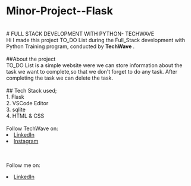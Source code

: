 # Minor-Project--Flask
<br>
# FULL STACK DEVELOPMENT WITH PYTHON- TECHWAVE <br>
Hi I made this project TO_DO List during the Full_Stack development with Python Training program, conducted by <b> TechWave
</b>.<br><br>
##About the project<br>
TO_DO List is a simple website were we can store information about the task we want to complete,so that we don't forget to do any task.
After completing the task we can delete the task.
<br>
<br>
## Tech Stack used;
<br>1. Flask
<br>2. VSCode Editor
<br>3. sqlite
<br>4. HTML & CSS
<br>
<br>
Follow TechWave on: 
<br>
<li><a href=
"https://www.linkedin.com/company/techwave-courses/">LinkedIn</a>
<br>
<li><a href="https://www.instagram.com/techwave.courses/"
>Instagram</a>

<br><br>
Follow me on: 
<br>
<li><a href=
"www.linkedin.com/in/know-nikhila-k-s">LinkedIn</a>

